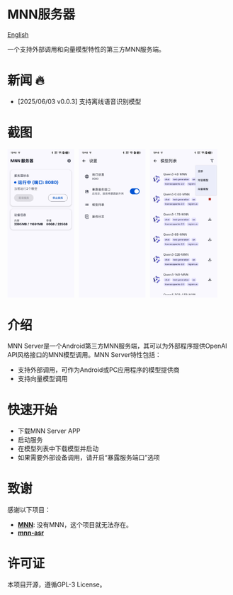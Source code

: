 # MNN服务器

[English](./README.md)

一个支持外部调用和向量模型特性的第三方MNN服务端。

# 新闻 🔥

- [2025/06/03 v0.0.3] 支持离线语音识别模型

# 截图

<div style="display: flex; flex-wrap: wrap; gap: 10px;">
  <img src="./img/img1.jpg" style="width: 30%">
  <img src="./img/img2.jpg" style="width: 30%"> 
  <img src="./img/img3.jpg" style="width: 30%">
</div>

# 介绍

MNN Server是一个Android第三方MNN服务端，其可以为外部程序提供OpenAI API风格接口的MNN模型调用。MNN Server特性包括：

- 支持外部调用，可作为Android或PC应用程序的模型提供商
- 支持向量模型调用

# 快速开始

- 下载MNN Server APP
- 启动服务
- 在模型列表中下载模型并启动
- 如果需要外部设备调用，请开启“暴露服务端口”选项

# 致谢

感谢以下项目：
- **[MNN](https://github.com/alibaba/MNN)**: 没有MNN，这个项目就无法存在。
- **[mnn-asr](https://github.com/wangzhaode/mnn-asr)**

# 许可证
本项目开源，遵循GPL-3 License。
